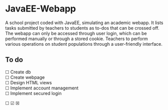 # JavaEE-Webapp

A school project coded with JavaEE, simulating an academic webapp.
It lists tasks submitted by teachers to students as to-dos that can be crossed off. 
The webapp can only be accessed through user login, which can be performed manually or through a stored cookie. 
Teachers to perform various operations on student populations through a user-friendly interface.

## To do
☐ Create db <br>
☐ Create webpage <br>
☐ Design HTML views <br>
☐ Implement account management <br>
☐ Implement secured login <br>

☐ ☑ ☒